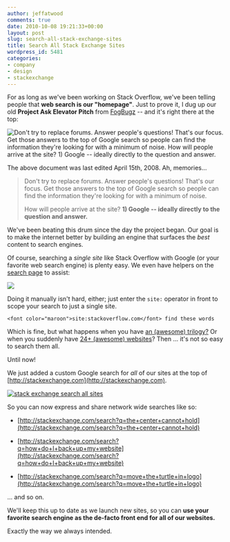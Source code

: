 ```yaml
---
author: jeffatwood
comments: true
date: 2010-10-08 19:21:33+00:00
layout: post
slug: search-all-stack-exchange-sites
title: Search All Stack Exchange Sites
wordpress_id: 5481
categories:
- company
- design
- stackexchange
---
```


For as long as we've been working on Stack Overflow, we've been telling people that **web search is our "homepage"**. Just to prove it, I dug up our old **Project Ask Elevator Pitch** from [FogBugz](http://www.fogcreek.com/FogBugz/) -- and it's right there at the top:

![Don't try to replace forums. Answer people's questions! That's our focus. Get those answers to the top of Google search so people can find the information they're looking for with a minimum of noise. How will people arrive at the site? 1) Google -- ideally directly to the question and answer.](/blog/images/wordpress/project-ask-elevator-pitch2.png)

The above document was last edited April 15th, 2008. Ah, memories...



<blockquote>
Don't try to replace forums. Answer people's questions! That's our focus. Get those answers to the top of Google search so people can find the information they're looking for with a minimum of noise.

How will people arrive at the site? **1) Google -- ideally directly to the question and answer.**
</blockquote>



We've been beating this drum since the day the project began. Our goal is to make the internet better by building an engine that surfaces the _best_ content to search engines.

Of course, searching a _single site_ like Stack Overflow with Google (or your favorite web search engine) is plenty easy. We even have helpers on the [search page](http://stackoverflow.com/search) to assist:

[![](http://blog.stackoverflow.com/wp-content/uploads/search-options-default-providers.png)](http://stackoverflow.com/search)

Doing it manually isn't hard, either; just enter the `site:` operator in front to scope your search to just a single site.


    
    
    <font color="maroon">site:stackoverflow.com</font> find these words
    



Which is fine, but what happens when you have [an (awesome) trilogy?](http://blog.stackoverflow.com/2009/05/the-stack-overflow-trilogy/) Or when you suddenly have [24+ (awesome) websites](http://stackexchange.com/sites)? Then ... it's not so easy to search them all.

Until now!

We just added a custom Google search for _all_ of our sites at the top of [http://stackexchange.com](http://stackexchange.com).

[![stack exchange search all sites](http://blog.stackoverflow.com/wp-content/uploads/stack-exchange-all-site-search.png)](http://stackexchange.com)

So you can now express and share network wide searches like so:





  * [http://stackexchange.com/search?q=the+center+cannot+hold](http://stackexchange.com/search?q=the+center+cannot+hold)

  * [http://stackexchange.com/search?q=how+do+I+back+up+my+website](http://stackexchange.com/search?q=how+do+I+back+up+my+website)

  * [http://stackexchange.com/search?q=move+the+turtle+in+logo](http://stackexchange.com/search?q=move+the+turtle+in+logo)


... and so on.

We'll keep this up to date as we launch new sites, so you can **use your favorite search engine as the de-facto front end for all of our websites.**

Exactly the way we always intended.
